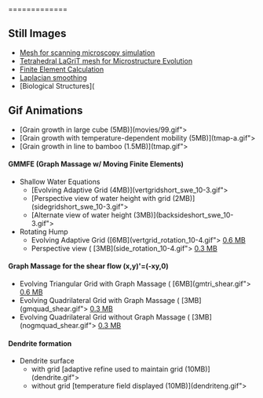 =============

Still Images
------------

-   [Mesh for scanning microscopy simulation](denise.md)
-   [Tetrahedral LaGriT mesh for Microstructure Evolution](tinkas.md)
-   [Finite Element Calculation](finite.md)
-   [Laplacian smoothing](tee.md)
-   [Biological Structures](<a href="https://lanl.github.io/LaGriT/assets/images/biology.pdf" download> </a>

Gif Animations
--------------

-   [Grain growth in large cube (5MB)](movies/99.gif">
-   [Grain growth with temperature-dependent mobility
    (5MB)](tmap-a.gif">
-   [Grain growth in line to bamboo (1.5MB)](tmap.gif">

#### GMMFE (Graph Massage w/ Moving Finite Elements)

-   Shallow Water Equations
    -   [Evolving Adaptive Grid
        (4MB)](vertgridshort_swe_10-3.gif">
    -   [Perspective view of water height with grid
        (2MB)](sidegridshort_swe_10-3.gif">
    -   [Alternate view of water height
        (3MB)](backsideshort_swe_10-3.gif">
-   Rotating Hump
    -   Evolving Adaptive Grid
        ([6MB](vertgrid_rotation_10-4.gif"> [0.6
        MB](vertgridshort_rotation_10-4.gif">)
    -   Perspective view ( [3MB](side_rotation_10-4.gif">  [0.3
        MB](sideshort_rotation_10-4.gif"> )

#### Graph Massage for the shear flow (x,y)'=(-xy,0)

-   Evolving Triangular Grid with Graph Massage (
    [6MB](gmtri_shear.gif">  [0.6
    MB](gmtrishort_shear.gif"> )
-   Evolving Quadrilateral Grid with Graph Massage (
    [3MB](gmquad_shear.gif">  [0.3
    MB](gmquadshort_shear.gif"> )
-   Evolving Quadrilateral Grid without Graph Massage (
    [3MB](nogmquad_shear.gif">  [0.3
    MB](nogmquadshort_shear.gif"> )

#### Dendrite formation

-   Dendrite surface
    -   with grid [adaptive refine used to maintain grid
        (10MB)](dendrite.gif">
    -   without grid [temperature field displayed
        (10MB)](dendriteng.gif">


